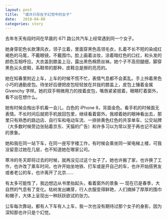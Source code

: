 ```yaml
---
layout: post
title:  "或许只存在于幻觉中的女子"
date:   2018-04-08
categories: story
---
```


去年冬天有段时间在早晨的 671 路公共汽车上经常遇到同一个女子。

她身穿驼色长款薄风衣，领子立着，里面穿黑色高领毛衣，扎着不长不短的染成红褐色的马尾，不戴眼镜，不戴围巾。脸上画着淡妆，涂着暗红色的口红，和头发的颜色互相呼应。大衣盖到膝盖上沿，露出黑色棉质丝袜。她个子不高但腿细，脚穿黑色尖头皮鞋，系鞋带的那种，皮鞋总是擦的亮亮的。

她在知春里附近上车，上车的时候不慌不忙，表情气息都不会紊乱。手上拎着黑色小巧的通勤皮包。待坐好后便把皮包轻轻放在并拢的膝盖上，皮包上镶着金属 Givenchy 字样。她的双手稍微用力的按着皮包，嘴唇紧紧抿着，眼睛盯着窗外，看不出在想什么。

她有时候会掏出手机看一会儿，白色的 iPhone 8，背面金色。看手机的时候面无表情。不长时间后就把手机放回包里，继续看着窗外。我顺着她的眼神看出去，那里只有熟悉的路边店、自行车和电动车流、一排排黄色红色的共享单车、公交站牌（大多数时候旁边张贴着京东、天猫的广告）和许多习以为常以至于再也记不起来的景象。

她和我在同一站下车，在同一座写字楼工作，有时候会乘坐同一架电梯上楼，可我没留意过她在几层，也不知道她在哪家公司。

寒冷的冬天即将过去的时候，就再没见过这个女子了。她也许搬了家，也许换了工作，也许改了乘车时间，也许开始坐地铁、打车或是开自己的车，也许开始搭男友或者老公的车，也许离开了北京......

有太多可能性了，我边想边从书里抬起头，看着窗外的景象 — 现在已是春季，大自然的气息有了变化。枯树发出嫩芽，行人衣服变得鲜艳，人们摘掉了厚厚的围巾和帽子，大体上呈现出一种跃跃欲试的张力。

公车每次靠站，都有人下车有人上车，我一次也没有期待过那个女子的身影，因为深知那也许只是个幻觉。